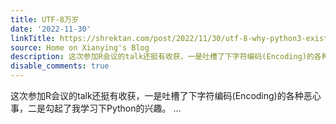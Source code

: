 ```yaml
---
title: UTF-8万岁
date: '2022-11-30'
linkTitle: https://shrektan.com/post/2022/11/30/utf-8-why-python3-exists/
source: Home on Xianying's Blog
description: 这次参加R会议的talk还挺有收获，一是吐槽了下字符编码(Encoding)的各种恶心事，二是勾起了我学习下Python的兴趣。 ...
disable_comments: true
---
```

这次参加R会议的talk还挺有收获，一是吐槽了下字符编码(Encoding)的各种恶心事，二是勾起了我学习下Python的兴趣。 ...
